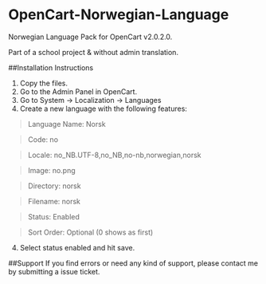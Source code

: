 # OpenCart-Norwegian-Language
Norwegian Language Pack for OpenCart v2.0.2.0.

Part of a school project & without admin translation.

##Installation Instructions
1. Copy the files.
2. Go to the Admin Panel in OpenCart.
3. Go to System -> Localization -> Languages
3. Create a new language with the following features:
> Language Name: Norsk

> Code: no

> Locale: no_NB.UTF-8,no_NB,no-nb,norwegian,norsk

> Image: no.png

> Directory: norsk

> Filename: norsk

> Status: Enabled

> Sort Order: Optional (0 shows as first)

4. Select status enabled and hit save.
    
    
##Support
If you find errors or need any kind of support,
please contact me by submitting a issue ticket.

